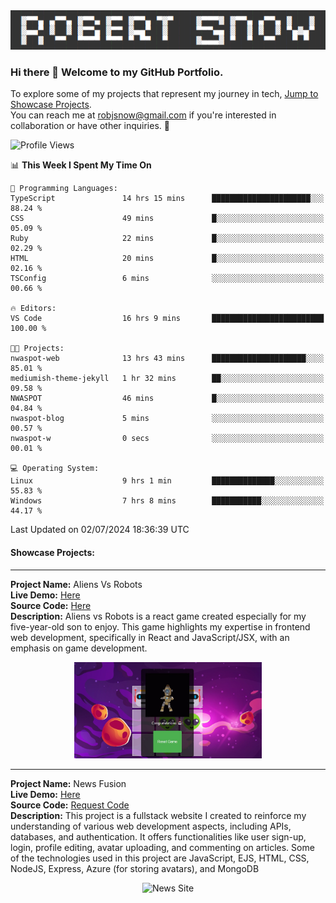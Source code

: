 <img alt="myname" src="assets/name.png" />

### Hi there 👋 Welcome to my GitHub Portfolio.
To explore some of my projects that represent my journey in tech, [Jump to Showcase Projects](#showcase-projects).  
You can reach me at robjsnow@gmail.com if you're interested in collaboration or have other inquiries.  :briefcase:



<!--START_SECTION:waka-->
![Profile Views](http://img.shields.io/badge/Profile%20Views-2-blue)

📊 **This Week I Spent My Time On** 

```text
💬 Programming Languages: 
TypeScript               14 hrs 15 mins      ██████████████████████░░░   88.24 % 
CSS                      49 mins             █░░░░░░░░░░░░░░░░░░░░░░░░   05.09 % 
Ruby                     22 mins             █░░░░░░░░░░░░░░░░░░░░░░░░   02.29 % 
HTML                     20 mins             █░░░░░░░░░░░░░░░░░░░░░░░░   02.16 % 
TSConfig                 6 mins              ░░░░░░░░░░░░░░░░░░░░░░░░░   00.66 % 

🔥 Editors: 
VS Code                  16 hrs 9 mins       █████████████████████████   100.00 % 

🐱‍💻 Projects: 
nwaspot-web              13 hrs 43 mins      █████████████████████░░░░   85.01 % 
mediumish-theme-jekyll   1 hr 32 mins        ██░░░░░░░░░░░░░░░░░░░░░░░   09.58 % 
NWASPOT                  46 mins             █░░░░░░░░░░░░░░░░░░░░░░░░   04.84 % 
nwaspot-blog             5 mins              ░░░░░░░░░░░░░░░░░░░░░░░░░   00.57 % 
nwaspot-w                0 secs              ░░░░░░░░░░░░░░░░░░░░░░░░░   00.01 % 

💻 Operating System: 
Linux                    9 hrs 1 min         ██████████████░░░░░░░░░░░   55.83 % 
Windows                  7 hrs 8 mins        ███████████░░░░░░░░░░░░░░   44.17 % 
```


 Last Updated on 02/07/2024 18:36:39 UTC
<!--END_SECTION:waka-->

<!--
**robjsnow/robjsnow** is a ✨ _special_ ✨ repository because its `README.md` (this file) appears on your GitHub profile.

Here are some ideas to get you started:

- 🔭 I’m currently working on ...
- 🌱 I’m currently learning ...
- 👯 I’m looking to collaborate on ...
- 🤔 I’m looking for help with ...
- 💬 Ask me about ...
- 📫 How to reach me: ...
- 😄 Pronouns: ...
- ⚡ Fun fact: ...
-->

#### Showcase Projects:

---

**Project Name:** Aliens Vs Robots  
**Live Demo:** [Here](https://yellow-water-02e94ce10.4.azurestaticapps.net/)  
**Source Code:** [Here](https://github.com/robjsnow/avr/)  
**Description:** Aliens vs Robots is a react game created especially for my five-year-old son to enjoy. This game highlights my expertise in frontend web development, specifically in React and JavaScript/JSX, with an emphasis on game development.  
<div align="center"><a href="https://yellow-water-02e94ce10.4.azurestaticapps.net/">
  <img src="https://github.com/robjsnow/avr/blob/main/screenshots/avrSS.jpg?raw=true" alt="Dancing Robot" width="300" />
</a></div>

---
**Project Name:**  News Fusion  
**Live Demo:**  [Here](https://newsfusion-3a88334147f8.herokuapp.com/)  
**Source Code:**  [Request Code](mailto:robjsnow@gmailcom)  
**Description:**  This project is a fullstack website I created to reinforce my understanding of various web development aspects, including APIs, databases, and authentication. It offers functionalities like user sign-up, login, profile editing, avatar uploading, and commenting on articles. Some of the technologies used in this project are JavaScript, EJS, HTML, CSS, NodeJS, Express, Azure (for storing avatars), and MongoDB
<div align="center"<a href="https://yellow-water-02e94ce10.4.azurestaticapps.net/">
  <img src="https://ashy-desert-0dbaf2a10.4.azurestaticapps.net/news1.jpeg" alt="News Site" width="300" />
</a></div>

